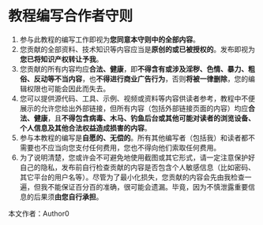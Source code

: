 # 教程编写合作者守则

1. 参与此教程的编写工作即视为**您同意本守则中的全部内容**。
2. 您贡献的全部资料、技术知识等内容应当是**原创的或已被授权的**。发布即视为**您已将知识产权转让予我**。
3. 您贡献的所有内容均应**合法、健康**，即**不得含有或涉及淫秽、色情、暴力、粗俗、反动等不当内容**，也**不得进行商业广告行为**，否则**将被一律删除**，您的编辑权限也可能会因此而失去。
4. 您可以提供源代码、工具、示例、视频或资料等内容供读者参考，教程中不便展示的允许您给出外部链接，但所有内容（包括外部链接页面的内容）均应**合法、健康**，且**不得包含病毒、木马、钓鱼后台或其他可能对读者的浏览设备、个人信息及其他合法权益造成损害的内容**。
5. 参与本教程的编写是**自愿的、无偿的**。所有其他编写者（包括我）和读者都不需要也不应当向您支付任何费用，您也不得向他们索取任何费用。
6. 为了说明清楚，您或许会不可避免地使用截图或其它形式，请一定注意保护好自己的隐私，发布前自行检查贡献的内容是否包含个人敏感信息（比如密码、其它平台的用户名等）。尽管为了最小化损失，您贡献的内容会先由我检查一遍，但我不能保证百分百的准确，很可能会遗漏。毕竟，因为不慎泄露重要信息的后果须**由您自行承担**。

本文作者：Author0
